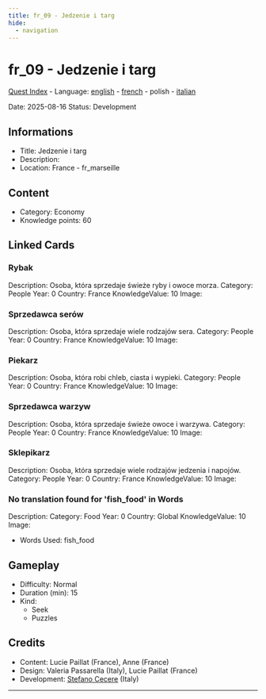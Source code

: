 ```yaml
---
title: fr_09 - Jedzenie i targ
hide:
  - navigation
---
```


# fr_09 - Jedzenie i targ
[Quest Index](./index.pl.md) - Language: [english](./fr_09.md) - [french](./fr_09.fr.md) - polish - [italian](./fr_09.it.md)

Date: 2025-08-16
Status: Development

## Informations

- Title: Jedzenie i targ
- Description: 
- Location: France - fr_marseille
## Content
- Category: Economy
- Knowledge points: 60

## Linked Cards
### Rybak
Description: Osoba, która sprzedaje świeże ryby i owoce morza.
Category: People
Year: 0
Country: France
KnowledgeValue: 10
Image: 

### Sprzedawca serów
Description: Osoba, która sprzedaje wiele rodzajów sera.
Category: People
Year: 0
Country: France
KnowledgeValue: 10
Image: 

### Piekarz
Description: Osoba, która robi chleb, ciasta i wypieki.
Category: People
Year: 0
Country: France
KnowledgeValue: 10
Image: 

### Sprzedawca warzyw
Description: Osoba, która sprzedaje świeże owoce i warzywa.
Category: People
Year: 0
Country: France
KnowledgeValue: 10
Image: 

### Sklepikarz
Description: Osoba, która sprzedaje wiele rodzajów jedzenia i napojów.
Category: People
Year: 0
Country: France
KnowledgeValue: 10
Image: 

### No translation found for 'fish_food' in Words
Description: 
Category: Food
Year: 0
Country: Global
KnowledgeValue: 10
Image: 

- Words Used: fish_food
## Gameplay
- Difficulty: Normal
- Duration (min): 15
- Kind:
  - Seek
  - Puzzles
## Credits
- Content: Lucie Paillat (France), Anne (France)
- Design: Valeria Passarella (Italy), Lucie Paillat (France)
- Development: [Stefano Cecere](https://stefanocecere.com) (Italy)

---

